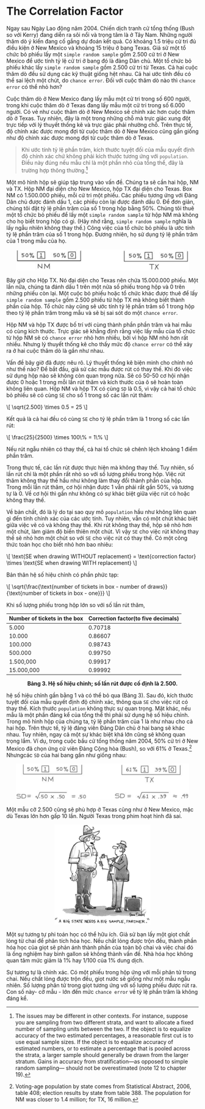 # The Correlation Factor

Ngay sau Ngày Lao động năm 2004. Chiến dịch tranh cử tổng thống (Bush so với Kerry) đang diễn ra sôi nổi và trọng tâm là ở Tây Nam. Những người thăm dò ý kiến đang cố gắng dự đoán kết quả. Có khoảng 1.5 triệu cử tri đủ điều kiện ở New Mexico và khoảng 15 triệu ở bang Texas. Giả sử một tổ chức bỏ phiếu lấy một `simple random sample` gồm 2.500 cử tri ở New Mexico để ước tính tỷ lệ cử tri ở bang đó là đảng Dân chủ. Một tổ chức bỏ phiếu khác lấy `simple random sample` gồm 2.500 cử tri từ Texas. Cả hai cuộc thăm dò đều sử dụng các kỹ thuật giống hệt nhau. Cả hai ước tính đều có thể sai lệch một chút, do `chance error`. Đối với cuộc thăm dò nào thì `chance error` có thể nhỏ hơn?

Cuộc thăm dò ở New Mexico đang lấy mẫu một cử tri trong số 600 người, trong khi cuộc thăm dò ở Texas đang lấy mẫu một cử tri trong số 6.000 người. Có vẻ như cuộc thăm dò ở New Mexico sẽ chính xác hơn cuộc thăm dò ở Texas. Tuy nhiên, đây là một trong những chỗ mà trực giác xung đột trực tiếp với lý thuyết thống kê và trực giác phải nhường chỗ. Trên thực tế, độ chính xác được mong đợi từ cuộc thăm dò ở New Mexico cũng gần giống như độ chính xác được mong đợi từ cuộc thăm dò ở Texas.

> Khi ước tính tỷ lệ phần trăm, kích thước tuyệt đối của mẫu quyết định độ chính xác chứ không phải kích thước tương ứng với `population`. Điều này đúng nếu mẫu chỉ là một phần nhỏ của tổng thể, đây là trường hợp thông thường.[^5]

Một mô hình hộp sẽ giúp tập trung vào vấn đề. Chúng ta sẽ cần hai hộp, NM và TX. Hộp NM đại diện cho New Mexico, hộp TX đại diện cho Texas. Box NM có 1.500.000 phiếu, mỗi cử tri một phiếu. Các phiếu tương ứng với Đảng Dân chủ được đánh dấu 1, các phiếu còn lại được đánh dấu 0. Để đơn giản, chúng tôi đặt tỷ lệ phần trăm của số 1 trong hộp bằng 50%. Chúng tôi thuê một tổ chức bỏ phiếu để lấy một `simple random sample` từ hộp NM mà không cho họ biết trong hộp có gì. (Hãy nhớ rằng, `simple random sample` nghĩa là lấy ngẫu nhiên không thay thế.) Công việc của tổ chức bỏ phiếu là ước tính tỷ lệ phần trăm của số 1 trong hộp. Đương nhiên, họ sử dụng tỷ lệ phần trăm của 1 trong mẫu của họ.

<center><img src="img4.png" width="90%" height="auto"></center>

Bây giờ cho Hộp TX. Nó đại diện cho Texas nên chứa 15.000.000 phiếu. Một lần nữa, chúng ta đánh dấu 1 trên một nửa số phiếu trong hộp và 0 trên những phiếu còn lại. Một cuộc bỏ phiếu hoặc tổ chức khác được thuê để lấy `simple random sample` gồm 2.500 phiếu từ hộp TX mà không biết thành phần của hộp. Tổ chức này cũng sẽ ước tính tỷ lệ phần trăm số 1 trong hộp theo tỷ lệ phần trăm trong mẫu và sẽ bị sai sót do một `chance error`.

Hộp NM và hộp TX được bố trí với cùng thành phần phần trăm và hai mẫu có cùng kích thước. Trực giác sẽ khẳng định rằng việc lấy mẫu của tổ chức từ hộp NM sẽ có `chance error` nhỏ hơn nhiều, bởi vì hộp NM nhỏ hơn rất nhiều. Nhưng lý thuyết thống kê cho thấy mức độ `chance error` có thể xảy ra ở hai cuộc thăm dò là gần như nhau.

Vấn đề bây giờ đã được nêu rõ. Lý thuyết thống kê biện minh cho chính nó như thế nào? Để bắt đầu, giả sử các mẫu được rút có thay thế. Khi đó việc sử dụng hộp nào sẽ không còn quan trọng nữa. Sẽ có 50-50 cơ hội nhận được 0 hoặc 1 trong mỗi lần rút thăm và kích thước của ô sẽ hoàn toàn không liên quan. Hộp NM và hộp TX có cùng `SD` là 0.5, vì vậy cả hai tổ chức bỏ phiếu sẽ có cùng `SE` cho số 1 trong số các lần rút thăm:

\\[
\sqrt{2.500} \times 0.5 = 25
\\]

Kết quả là cả hai đều có cùng `SE` cho tỷ lệ phần trăm là 1 trong số các lần rút:

\\[
\frac{25}{2500} \times 100\\% = 1\\%
\\]

Nếu rút ngẫu nhiên có thay thế, cả hai tổ chức sẽ chênh lệch khoảng 1 điểm phần trăm.

Trong thực tế, các lần rút được thực hiện mà không thay thế. Tuy nhiên, số lần rút chỉ là một phần rất nhỏ so với số lượng phiếu trong hộp. Việc rút thăm không thay thế hầu như không làm thay đổi thành phần của hộp. Trong mỗi lần rút thăm, cơ hội nhận được 1 vẫn phải rất gần 50%, và tương tự là 0. Về cơ hội thì gần như không có sự khác biệt giữa việc rút có hoặc không thay thế.

Về bản chất, đó là lý do tại sao quy mô `population` hầu như không liên quan gì đến tính chính xác của các ước tính. Tuy nhiên, vẫn có một chút khác biệt giữa việc vẽ có và không thay thế. Khi rút không thay thế, hộp sẽ nhỏ hơn một chút, làm giảm độ biến thiên một chút. Vì vậy `SE` cho việc rút không thay thế sẽ nhỏ hơn một chút so với `SE` cho việc rút có thay thế. Có một công thức toán học cho biết nhỏ hơn bao nhiêu:

\\[
\text{SE when drawing WITHOUT replacement} = \text{correction factor} \times \text{SE when drawing WITH replacement}
\\]

Bản thân hệ số hiệu chỉnh có phần phức tạp:

\\[
\sqrt{\frac{\text{number of tickets in box - number of draws}}{\text{number of tickets in box - one}}}
\\]

Khi số lượng phiếu trong hộp lớn so với số lần rút thăm,

| Number of tickets in the box | Correction factor(to five decimals) |
| ---------------------------- | ----------------------------------- |
| 5.000                        | 0.70718                             |
| 10.000                       | 0.86607                             |
| 100.000                      | 0.98743                             |
| 500.000                      | 0.99750                             |
| 1.500,000                    | 0.99917                             |
| 15.000,000                   | 0.99992                             |

**<center>Bảng 3. Hệ số hiệu chỉnh; số lần rút được cố định là 2.500.</center>**

hệ số hiệu chỉnh gần bằng 1 và có thể bỏ qua (Bảng 3). Sau đó, kích thước tuyệt đối của mẫu quyết định độ chính xác, thông qua `SE` cho việc rút có thay thế. Kích thước `population` không thực sự quan trọng. Mặt khác, nếu mẫu là một phần đáng kể của tổng thể thì phải sử dụng hệ số hiệu chỉnh.
Trong mô hình hộp của chúng ta, tỷ lệ phần trăm của 1 là như nhau cho cả hai hộp. Trên thực tế, tỷ lệ đảng viên Đảng Dân chủ ở hai bang sẽ khác nhau. Tuy nhiên, ngay cả một sự khác biệt khá lớn cũng sẽ không quan trọng lắm. Ví dụ, trong cuộc bầu cử tổng thống năm 2004, 50% cử tri ở New Mexico đã chọn ứng cử viên Đảng Cộng hòa (Bush), so với 61% ở Texas.[^6] Nhưngcác `SD` của hai bang gần như giống nhau:

<center><img src="img5.png" width="90%" height="auto"></center>

Một mẫu cỡ 2.500 cũng sẽ phù hợp ở Texas cũng như ở New Mexico, mặc dù Texas lớn hơn gấp 10 lần. Người Texas trong phim hoạt hình đã sai.

<center><img src="img6.png" width="50%" height="auto"></center>

Một sự tương tự phi toán học có thể hữu ích. Giả sử bạn lấy một giọt chất lỏng từ chai để phân tích hóa học. Nếu chất lỏng được trộn đều, thành phần hóa học của giọt sẽ phản ánh thành phần của toàn bộ chai và việc chai đó là ống nghiệm hay bình gallon sẽ không thành vấn đề. Nhà hóa học không quan tâm mức giảm là 1% hay 1/100 của 1% dung dịch.

Sự tương tự là chính xác. Có một phiếu trong hộp ứng với mỗi phân tử trong chai. Nếu chất lỏng được trộn đều, giọt nước sẽ giống như một mẫu ngẫu nhiên. Số lượng phân tử trong giọt tương ứng với số lượng phiếu được rút ra. Con số này- cỡ mẫu - lớn đến mức `chance error` về tỷ lệ phần trăm là không đáng kể.

[^5]: The issues may be different in other contexts. For instance, suppose you are sampling from two different strata, and want to allocate a fixed number of sampling units between the two. If the object is to equalize accuracy of the two estimated percentages, a reasonable first cut is to use equal sample sizes. If the object is to equalize accuracy of estimated numbers, or to estimate a percentage that is pooled across the strata, a larger sample should generally be drawn from the larger stratum. Gains in accuracy from stratification—as opposed to simple random sampling— should not be overestimated (note 12 to chapter 19).

[^6]: Voting-age population by state comes from Statistical Abstract, 2006, table 408; election results by state from table 388. The population for NM was closer to 1.4 million; for TX, 16 million.
